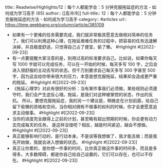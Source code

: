 title:: Readwise/Highlights/12｜每个人都能学会：5 分钟克服拖延症的方法 - 如何成为学习高手 (65)
author:: [[高冷冷]]
full-title:: 12｜每个人都能学会：5 分钟克服拖延症的方法 - 如何成为学习高手
category:: #articles
url:: https://time.geekbang.org/column/article/385109

- 如果有一个更难的任务需要完成，我们就非常极其愿意去做相对简单的任务了。我们可以利用这种心理，在拖延艰难任务的过程中，把容易的任务迅速解决掉，并且极度舒适，只觉得自己占了便宜，偷了懒。 #Highlight #[[2022-09-23]]
- 有一点要提醒大家注意的是，别用过高的标准要求自己。比如说，如果你每天写 1000 字就可以完成任务，可以在一开始的时候，每天多写 100 字，之后会进入很舒服的主动去写的状态。但千万别要求自己每天多写 300 字甚至 500 字，因为这会给你带来很大的压力，本意是想克服拖延，结果却会造成更严重的拖延。 #Highlight #[[2022-09-23]]
- 《拖延心理学》对此有很好的分析：当有某件事我们必须做，某些规则必须遵守时，我们会产生逆反心理。拖延，是我们对这种被掌控的状态，作出的反抗。
  所以，要想克服拖延症，我的另一个建议是，稍微走在计划前面，给自己留下偷懒的资格和空间，当你相对拥有不做事的权利的时候，你才会更愿意追求主动做事。 #Highlight #[[2022-09-23]]
- 当你的进度完全跟得上之前的计划，甚至略有超出预期的时候，你会更有动力去完成每天的任务。
  是这样没错吧？相反，越是时间紧迫，越会不想做。 #Highlight #[[2022-09-23]]
- 真正能够影响行动的，是行动本身。不是说等我想做了，我才能去做；而是我先开始做，我就会进入想做的状态。 #Highlight #[[2022-09-23]]
- 真正让你累的，是你想一件事的时间，比你真正做这件事的时间多，而且是多得多。大多数障碍，都是你自己给自己设置的，它们可以存在，也可以不存在。 #Highlight #[[2022-09-23]]